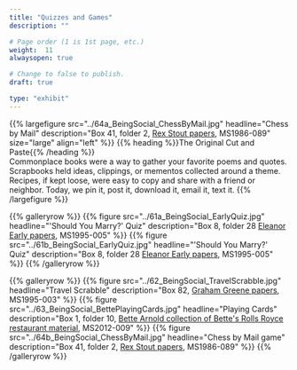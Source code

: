 ```yaml
---
title: "Quizzes and Games"
description: ""

# Page order (1 is 1st page, etc.)
weight:  11
alwaysopen: true

# Change to false to publish.
draft: true

type: "exhibit"
---
```


{{% largefigure src="../64a_BeingSocial_ChessByMail.jpg"
                headline="Chess by Mail"
                description="Box 41, folder 2, [Rex Stout papers](https://bc-primo.hosted.exlibrisgroup.com/primo-explore/fulldisplay?docid=ALMA-BC21323242860001021&context=L&vid=bclib_new&search_scope=bcl&tab=bcl_only&lang=en_US), MS1986-089"
                size="large" align="left" %}}
{{% heading %}}The Original Cut and Paste{{% /heading %}}  
Commonplace books were a way to gather your favorite poems and quotes. Scrapbooks held ideas, clippings, or mementos collected around a theme. Recipes, if kept loose, were easy to copy and share with a friend or neighbor. Today, we pin it, post it, download it, email it, text it.
{{% /largefigure %}}

{{% galleryrow %}}
{{% figure src="../61a_BeingSocial_EarlyQuiz.jpg"
            headline="'Should You Marry?' Quiz"
            description="Box 8, folder 28 [Eleanor Early papers](https://bc-primo.hosted.exlibrisgroup.com/primo-explore/fulldisplay?docid=ALMA-BC21311150800001021&context=L&vid=bclib_new&search_scope=bcl&tab=bcl_only&lang=en_US), MS1995-005"
%}}
{{% figure src="../61b_BeingSocial_EarlyQuiz.jpg"
            headline="'Should You Marry?' Quiz"
            description="Box 8, folder 28 [Eleanor Early papers](https://bc-primo.hosted.exlibrisgroup.com/primo-explore/fulldisplay?docid=ALMA-BC21311150800001021&context=L&vid=bclib_new&search_scope=bcl&tab=bcl_only&lang=en_US), MS1995-005"
%}}
{{% /galleryrow %}}

{{% galleryrow %}}
{{% figure src="../62_BeingSocial_TravelScrabble.jpg"
            headline="Travel Scrabble"
            description="Box 82, [Graham Greene papers](https://bc-primo.hosted.exlibrisgroup.com/primo-explore/fulldisplay?docid=ALMA-BC21351254200001021&context=L&vid=bclib_new&search_scope=bcl&tab=bcl_only&lang=en_US), MS1995-003"
%}}
{{% figure src="../63_BeingSocial_BettePlayingCards.jpg"
            headline="Playing Cards"
            description="Box 1, folder 10, [Bette Arnold collection of Bette's Rolls Royce restaurant material](https://bc-primo.hosted.exlibrisgroup.com/primo-explore/fulldisplay?docid=ALMA-BC21420354730001021&context=L&vid=bclib_new&search_scope=bcl&tab=bcl_only&lang=en_US), MS2012-009"
%}}
{{% figure src="../64b_BeingSocial_ChessByMail.jpg"
            headline="Chess by Mail game"
            description="Box 41, folder 2, [Rex Stout papers](https://bc-primo.hosted.exlibrisgroup.com/primo-explore/fulldisplay?docid=ALMA-BC21323242860001021&context=L&vid=bclib_new&search_scope=bcl&tab=bcl_only&lang=en_US), MS1986-089"
%}}
{{% /galleryrow %}}
